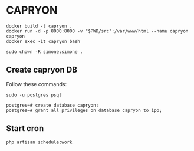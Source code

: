  # CAPRYON

```
docker build -t capryon .
docker run -d -p 8000:8000 -v "$PWD/src":/var/www/html --name capryon capryon
docker exec -it capryon bash

sudo chown -R simone:simone .
```

## Create capryon DB

Follow these commands:

```
sudo -u postgres psql

postgres=# create database capryon;
postgres=# grant all privileges on database capryon to ipp;

```

## Start cron

```
php artisan schedule:work
```